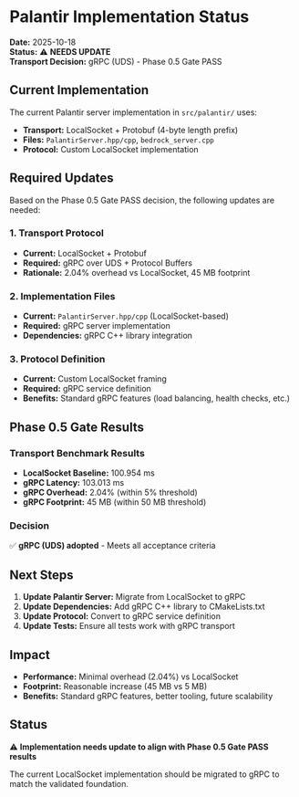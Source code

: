 # Palantir Implementation Status

**Date:** 2025-10-18  
**Status:** ⚠️ **NEEDS UPDATE**  
**Transport Decision:** gRPC (UDS) - Phase 0.5 Gate PASS

## Current Implementation

The current Palantir server implementation in `src/palantir/` uses:
- **Transport:** LocalSocket + Protobuf (4-byte length prefix)
- **Files:** `PalantirServer.hpp/cpp`, `bedrock_server.cpp`
- **Protocol:** Custom LocalSocket implementation

## Required Updates

Based on the Phase 0.5 Gate PASS decision, the following updates are needed:

### 1. Transport Protocol
- **Current:** LocalSocket + Protobuf
- **Required:** gRPC over UDS + Protocol Buffers
- **Rationale:** 2.04% overhead vs LocalSocket, 45 MB footprint

### 2. Implementation Files
- **Current:** `PalantirServer.hpp/cpp` (LocalSocket-based)
- **Required:** gRPC server implementation
- **Dependencies:** gRPC C++ library integration

### 3. Protocol Definition
- **Current:** Custom LocalSocket framing
- **Required:** gRPC service definition
- **Benefits:** Standard gRPC features (load balancing, health checks, etc.)

## Phase 0.5 Gate Results

### Transport Benchmark Results
- **LocalSocket Baseline:** 100.954 ms
- **gRPC Latency:** 103.013 ms
- **gRPC Overhead:** 2.04% (within 5% threshold)
- **gRPC Footprint:** 45 MB (within 50 MB threshold)

### Decision
✅ **gRPC (UDS) adopted** - Meets all acceptance criteria

## Next Steps

1. **Update Palantir Server:** Migrate from LocalSocket to gRPC
2. **Update Dependencies:** Add gRPC C++ library to CMakeLists.txt
3. **Update Protocol:** Convert to gRPC service definition
4. **Update Tests:** Ensure all tests work with gRPC transport

## Impact

- **Performance:** Minimal overhead (2.04%) vs LocalSocket
- **Footprint:** Reasonable increase (45 MB vs 5 MB)
- **Benefits:** Standard gRPC features, better tooling, future scalability

## Status

⚠️ **Implementation needs update to align with Phase 0.5 Gate PASS results**

The current LocalSocket implementation should be migrated to gRPC to match the validated foundation.
